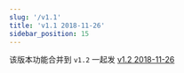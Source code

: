 ```yaml
---
slug: '/v1.1'
title: 'v1.1 2018-11-26'
sidebar_position: 15
---
```


该版本功能合并到 `v1.2` 一起发 [v1.2 2018-11-26](/docs/版本发布记录/历史版本记录%20v1.x/v1.2%202018-11-26)